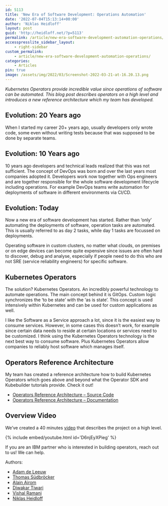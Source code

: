 ```yaml
---
id: 5113
title: 'New Era of Software Development: Operations Automation'
date: '2022-07-04T15:13:14+00:00'
author: 'Niklas Heidloff'
layout: post
guid: 'http://heidloff.net/?p=5113'
permalink: /article/new-era-software-development-automation-operations/
accesspresslite_sidebar_layout:
    - right-sidebar
custom_permalink:
    - article/new-era-software-development-automation-operations/
categories:
    - Articles
pin: true
image: /assets/img/2022/03/Screenshot-2022-03-21-at-16.20.13.png
---
```


*Kubernetes Operators provide incredible value since operations of software can be automated. This blog post describes operators on a high level and introduces a new reference architecture which my team has developed.*

## Evolution: 20 Years ago

When I started my career 20+ years ago, usually developers only wrote code, some even without writing tests because that was supposed to be done by separate teams.

## Evolution: 10 Years ago

10 years ago developers and technical leads realized that this was not sufficient. The concept of DevOps was born and over the last years most companies adopted it. Developers work now together with Ops engineers and are together responsible for the whole software development lifecycle including operations. For example DevOps teams write automation for deployments of software in different environments via CI/CD.

## Evolution: Today

Now a new era of software development has started. Rather than ‘only’ automating the deployments of software, operation tasks are automated. This is usually referred to as day 2 tasks, while day 1 tasks are focussed on deployments.

Operating software in custom clusters, no matter what clouds, on premises or on edge devices can become quite expensive since issues are often hard to discover, debug and analyse, especially if people need to do this who are not SRE (service reliability engineers) for specific software.

## Kubernetes Operators

The solution? Kubernetes Operators. An incredibly powerful technology to automate operations. The main concept behind it is GitOps. Custom logic synchronizes the ‘to be state’ with the ‘as is state’. This concept is used intensively within Kubernetes and can be used for custom applications as well.

I like the Software as a Service approach a lot, since it is the easiest way to consume services. However, in some cases this doesn’t work, for example since certain data needs to reside at certain locations or services need to be customized. I think using the Kubernetes Operators technology is the next best way to consume software. Plus Kubernetes Operators allow companies to reliably host software which manages itself.

## Operators Reference Architecture

My team has created a reference architecture how to build Kubernetes Operators which goes above and beyond what the Operator SDK and Kubebuilder tutorials provide. Check it out!

- [Operators Reference Architecture – Source Code](https://github.com/ibm/operator-sample-go)
- [Operators Reference Architecture – Documentation](https://ibm.github.io/operator-sample-go-documentation/)

## Overview Video

We’ve created a 40 minutes [video](https://youtu.be/D6njEyXPieg) that describes the project on a high level.

{% include embed/youtube.html id='D6njEyXPieg' %}

If you are an IBM partner who is interested in building operators, reach out to us! We can help.

Authors:

- [Adam de Leeuw](https://www.linkedin.com/in/deleeuwa/)
- [Thomas Südbröcker](https://twitter.com/tsuedbroecker)
- [Alain Airom](https://twitter.com/AAairom)
- [Diwakar Tiwari](https://twitter.com/diwakarptiwari)
- [Vishal Ramani](https://www.linkedin.com/in/vishalramani/)
- [Niklas Heidloff](https://twitter.com/nheidloff)